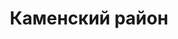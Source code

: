 ---
title: "Каменский район"
template: district
visible: true
content:
    items:
        '@page.children': '/pamyatniki/kamenskiy'

---